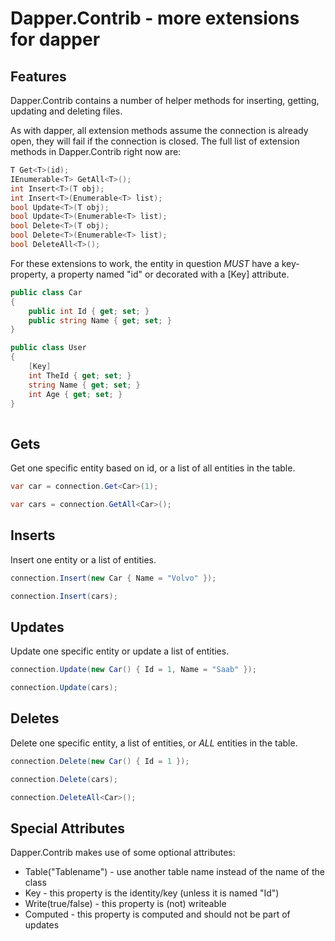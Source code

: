 Dapper.Contrib - more extensions for dapper
===========================================

Features
--------
Dapper.Contrib contains a number of helper methods for inserting, getting, updating and deleting files.

As with dapper, all extension methods assume the connection is already open, they will fail if the 
connection is closed. The full list of extension methods in Dapper.Contrib right now are:

```csharp
T Get<T>(id);
IEnumerable<T> GetAll<T>();
int Insert<T>(T obj);
int Insert<T>(Enumerable<T> list);
bool Update<T>(T obj);
bool Update<T>(Enumerable<T> list);
bool Delete<T>(T obj);
bool Delete<T>(Enumerable<T> list);
bool DeleteAll<T>();
```

For these extensions to work, the entity in question _MUST_ have a key-property, a property named "id" or decorated with 
a [Key] attribute.

```csharp
public class Car
{
    public int Id { get; set; }
    public string Name { get; set; }
}

public class User
{
    [Key]
    int TheId { get; set; }
    string Name { get; set; }
    int Age { get; set; }
}
   
```


Gets
-------
Get one specific entity based on id, or a list of all entities in the table.

```csharp
var car = connection.Get<Car>(1);

var cars = connection.GetAll<Car>();
```

Inserts
-------
Insert one entity or a list of entities.

```csharp
connection.Insert(new Car { Name = "Volvo" });

connection.Insert(cars);
```



Updates
-------
Update one specific entity or update a list of entities.

```csharp
connection.Update(new Car() { Id = 1, Name = "Saab" });

connection.Update(cars);
```

Deletes
-------
Delete one specific entity, a list of entities, or _ALL_ entities in the table.

```csharp
connection.Delete(new Car() { Id = 1 });

connection.Delete(cars);

connection.DeleteAll<Car>();
```

Special Attributes
----------
Dapper.Contrib makes use of some optional attributes:

* Table("Tablename") - use another table name instead of the name of the class
* Key - this property is the identity/key (unless it is named "Id")
* Write(true/false) -  this property is (not) writeable
* Computed - this property is computed and should not be part of updates


